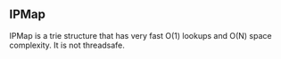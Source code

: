 IPMap
-------
IPMap is a trie structure that has very fast O(1) lookups and O(N) space complexity. It is not threadsafe.